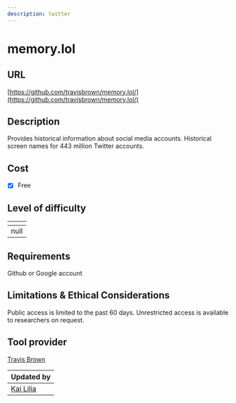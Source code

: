 ```yaml
---
description: twitter
---
```


# memory.lol

## URL

[https://github.com/travisbrown/memory.lol/](https://github.com/travisbrown/memory.lol/)

## Description

Provides historical information about social media accounts. Historical screen names for 443 million Twitter accounts.

## Cost

* [x] Free

## Level of difficulty

<table><thead><tr><th data-type="rating" data-max="5"></th></tr></thead><tbody><tr><td>null</td></tr></tbody></table>

## Requirements

Github or Google account

## Limitations & Ethical Considerations

Public access is limited to the past 60 days. Unrestricted access is available to researchers on request.

## Tool provider

[Travis Brown](https://github.com/travisbrown)

<table><thead><tr><th data-type="users" data-multiple>Updated by</th></tr></thead><tbody><tr><td><a href="https://app.gitbook.com/u/sJIljbKbFva9PHVVmkcbA9IcbRj1">Kai Lilia</a></td></tr></tbody></table>

